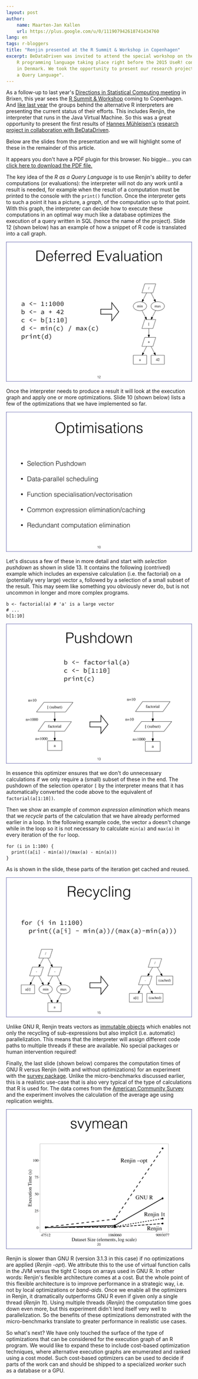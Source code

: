 ```yaml
---
layout: post
author: 
    name: Maarten-Jan Kallen
    url: https://plus.google.com/u/0/111907942618741434760
lang: en
tags: r-bloggers
title: "Renjin presented at the R Summit & Workshop in Copenhagen"
excerpt: BeDataDriven was invited to attend the special workshop on the
    R programming language taking place right before the 2015 UseR! conference
    in Denmark. We took the opportunity to present our research project "R as 
    a Query Language".
---
```

  
As a follow-up to last year's
[Directions in Statistical Computing meeting](http://www-huber.embl.de/dsc/index.html)
in Brixen, this year sees the
[R Summit & Workshop](http://info.cbs.dk/rsummit2015/home)
coming to Copenhagen. And
[like last year](http://blog.revolutionanalytics.com/2014/07/dsc-2014.html)
the groups behind the alternative R interpreters are presenting the current
status of their efforts. This includes Renjin, the interpreter that runs in the
Java Virtual Machine. So this was a great opportunity to present the first results of
[Hannes Mühleisen's](https://twitter.com/hfmuehleisen)
[research project in collaboration with BeDataDriven](www.bedatadriven.com/news/2014/collaboration-with-cwi.html).

Below are the slides from the presentation and we will highlight some of these
in the remainder of this article.

<div class="ratio4-3"><div>
<object data="/assets/downloads/Renjin-Rsummit2015.pdf" type="application/pdf" width="100%" height="100%">
 
  <p>It appears you don't have a PDF plugin for this browser.
  No biggie... you can <a href="myfile.pdf">click here to
  download the PDF file.</a></p>
  
</object></div></div>

The key idea of the *R as a Query Language* is to use Renjin's ability to defer
computations (or evaluations): the interpreter will not do any work until
a result is needed, for example when the result of a computation must be
printed to the console with the `print()` function. Once the interpreter gets
to such a point it has a picture, a *graph*, of the computation up to that
point. With this graph, the interpreter can decide how to execute these
computations in an optimal way much like a database optimizes the execution of
a query written in SQL (hence the name of the project). Slide 12 (shown below)
has an example of how a snippet of R code is translated into a call graph.

![Example of the execution graph at runtime from slide 12](/assets/img/r-summit-raaql-frames-0011.png)

Once the interpreter needs to produce a result it will look at the execution
graph and apply one or more optimizations. Slide 10 (shown below) lists a few
of the optimizations that we have implemented so far.

![Types of optimizations we can apply to the execution graph from slide 10](/assets/img/r-summit-raaql-frames-0009.png)

Let's discuss a few of these in more detail and start with *selection pushdown*
as shown in slide 13. It contains the following (contrived) example which
includes an expensive calculation (i.e. the factorial) on a (potentially very
large) vector `a`, followed by a selection of a small subset of the result.
This may seem like something you obviously never do, but is not uncommon in
longer and more complex programs.

```{.r}
b <- factorial(a) # 'a' is a large vector
# ...
b[1:10]
```

![Example of selection pushdown on slide 13](/assets/img/r-summit-raaql-frames-0012.png)

In essence this optimizer ensures that we don't do unnecessary calculations if
we only require a (small) subset of these in the end. The pushdown of the
selection operator `[` by the interpreter means that it has automatically
converted the code above to the equivalent of `factorial(a[1:10])`.

Then we show an example of *common expression elimination* which means that we
*recycle* parts of the calculation that we have already performed earlier in
a loop. In the following example code, the vector `a` doesn't change while in
the loop so it is not necessary to calculate `min(a)` and `max(a)` in every
iteration of the `for` loop.

```{.r}
for (i in 1:100) {
  print((a[i] - min(a))/(max(a) - min(a)))
}
```

As is shown in the slide, these parts of the iteration get cached and reused. 

![Example of recycling of expression results on slide 15](/assets/img/r-summit-raaql-frames-0014.png)

Unlike GNU R, Renjin treats vectors as
[immutable objects](https://en.wikipedia.org/wiki/Immutable_object) which
enables not only the recycling of sub-expressions but also implicit (i.e.
automatic) parallelization. This means that the interpreter will assign
different code paths to multiple threads if these are available. No special
packages or human intervention required!

Finally, the last slide (shown below) compares the computation times of GNU
R versus Renjin (with and without optimizations) for an experiment with the
[survey package](http://cran.r-project.org/web/packages/survey/). Unlike the
micro-benchmarks discussed earlier, this is a realistic use-case that is also
very typical of the type of calculations that R is used for. The data comes from the
[American Community Survey](http://www.census.gov/programs-surveys/acs/) and
the experiment involves the calculation of the average age using replication
weights.

![Comparison of computation time for an experiment with the survey package](/assets/img/r-summit-raaql-frames-0019.png)

Renjin is slower than GNU R (version 3.1.3 in this case) if no optimizations
are applied (*Renjin -opt*). We attribute this to the use of virtual function
calls in the JVM versus the tight C loops on arrays used in GNU R. In other
words: Renjin's flexible architecture comes at a cost. But the whole point of
this flexible architecture is to improve performance in a strategic way, i.e.
not by local optimizations or *band-aids*. Once we enable all the optimizers in
Renjin, it dramatically outperforms GNU R even if given only a single thread
(*Renjin 1t*). Using multiple threads (*Renjin*) the computation time goes down
even more, but this experiment didn't lend itself very well to parallelization.
So the benefits of these optimizations demonstrated with the micro-benchmarks
translate to greater performance in realistic use cases.

So what's next? We have only touched the surface of the type of optimizations
that can be considered for the execution graph of an R program. We would like
to expand these to include cost-based optimization techniques, where
alternative execution graphs are enumerated and ranked using a cost model. Such
cost-based optimizers can be used to decide if parts of the work can and should
be shipped to a specialized *worker* such as a database or a GPU.

